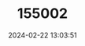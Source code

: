 ---
title: "155002"
category: "Bovichtus chilensis"
draft: false
date: 2024-02-22 13:03:51
languages:
  Spanish; Castilian: ["Torito"]
---